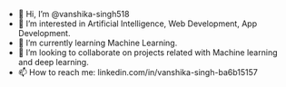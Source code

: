 - 👋 Hi, I’m @vanshika-singh518
- 👀 I’m interested in Artificial Intelligence, Web Development, App Development.
- 🌱 I’m currently learning Machine Learning.
- 💞️ I’m looking to collaborate on projects related with Machine learning and deep learning.
- 📫 How to reach me: linkedin.com/in/vanshika-singh-ba6b15157

<!---
vanshika-singh518/vanshika-singh518 is a ✨ special ✨ repository because its `README.md` (this file) appears on your GitHub profile.
You can click the Preview link to take a look at your changes.
--->
